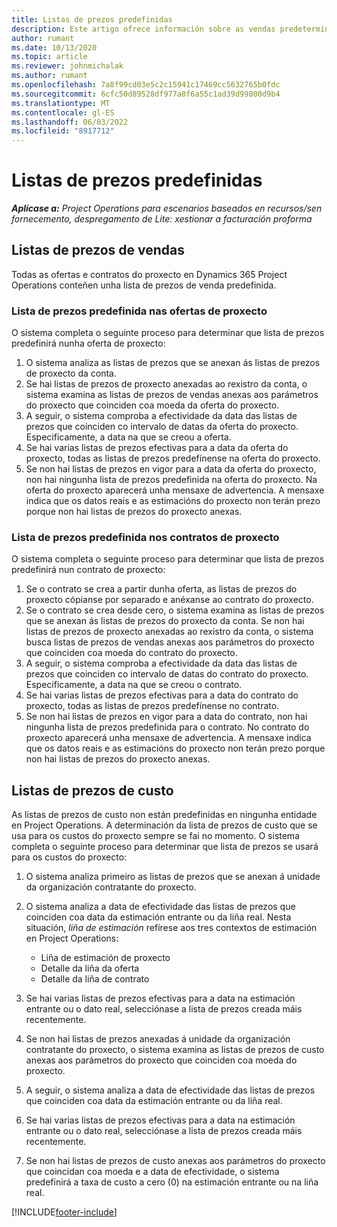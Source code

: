 ```yaml
---
title: Listas de prezos predefinidas
description: Este artigo ofrece información sobre as vendas predeterminadas e as listas de prezos de custo en Project Operations.
author: rumant
ms.date: 10/13/2020
ms.topic: article
ms.reviewer: johnmichalak
ms.author: rumant
ms.openlocfilehash: 7a8f99cd03e5c2c15941c17469cc5632765b0fdc
ms.sourcegitcommit: 6cfc50d89528df977a8f6a55c1ad39d99800d9b4
ms.translationtype: MT
ms.contentlocale: gl-ES
ms.lasthandoff: 06/03/2022
ms.locfileid: "8917712"
---
```

# <a name="default-price-lists"></a>Listas de prezos predefinidas

_**Aplícase a:** Project Operations para escenarios baseados en recursos/sen fornecemento, despregamento de Lite: xestionar a facturación proforma_

## <a name="sales-price-lists"></a>Listas de prezos de vendas

Todas as ofertas e contratos do proxecto en Dynamics 365 Project Operations conteñen unha lista de prezos de venda predefinida. 

### <a name="price-list-default-on-project-quotes"></a>Lista de prezos predefinida nas ofertas de proxecto
O sistema completa o seguinte proceso para determinar que lista de prezos predefinirá nunha oferta de proxecto:

1. O sistema analiza as listas de prezos que se anexan ás listas de prezos de proxecto da conta. 
2. Se hai listas de prezos de proxecto anexadas ao rexistro da conta, o sistema examina as listas de prezos de vendas anexas aos parámetros do proxecto que coinciden coa moeda da oferta do proxecto.
3. A seguir, o sistema comproba a efectividade da data das listas de prezos que coinciden co intervalo de datas da oferta do proxecto. Especificamente, a data na que se creou a oferta.
4. Se hai varias listas de prezos efectivas para a data da oferta do proxecto, todas as listas de prezos predefínense na oferta do proxecto.
5. Se non hai listas de prezos en vigor para a data da oferta do proxecto, non hai ningunha lista de prezos predefinida na oferta do proxecto. Na oferta do proxecto aparecerá unha mensaxe de advertencia. A mensaxe indica que os datos reais e as estimacións do proxecto non terán prezo porque non hai listas de prezos do proxecto anexas.

### <a name="price-list-default-on-project-contracts"></a>Lista de prezos predefinida nos contratos de proxecto 
O sistema completa o seguinte proceso para determinar que lista de prezos predefinirá nun contrato de proxecto:

1. Se o contrato se crea a partir dunha oferta, as listas de prezos do proxecto cópianse por separado e anéxanse ao contrato do proxecto.
2. Se o contrato se crea desde cero, o sistema examina as listas de prezos que se anexan ás listas de prezos do proxecto da conta. Se non hai listas de prezos de proxecto anexadas ao rexistro da conta, o sistema busca listas de prezos de vendas anexas aos parámetros do proxecto que coinciden coa moeda do contrato do proxecto.
4. A seguir, o sistema comproba a efectividade da data das listas de prezos que coinciden co intervalo de datas do contrato do proxecto. Especificamente, a data na que se creou o contrato.
5. Se hai varias listas de prezos efectivas para a data do contrato do proxecto, todas as listas de prezos predefínense no contrato.
6. Se non hai listas de prezos en vigor para a data do contrato, non hai ningunha lista de prezos predefinida para o contrato. No contrato do proxecto aparecerá unha mensaxe de advertencia. A mensaxe indica que os datos reais e as estimacións do proxecto non terán prezo porque non hai listas de prezos do proxecto anexas.

## <a name="cost-price-lists"></a>Listas de prezos de custo

As listas de prezos de custo non están predefinidas en ningunha entidade en Project Operations. A determinación da lista de prezos de custo que se usa para os custos do proxecto sempre se fai no momento. O sistema completa o seguinte proceso para determinar que lista de prezos se usará para os custos do proxecto:

1. O sistema analiza primeiro as listas de prezos que se anexan á unidade da organización contratante do proxecto.
2. O sistema analiza a data de efectividade das listas de prezos que coinciden coa data da estimación entrante ou da liña real. Nesta situación, *liña de estimación* refírese aos tres contextos de estimación en Project Operations:

    - Liña de estimación de proxecto
    - Detalle da liña da oferta
    - Detalle da liña de contrato
  
3. Se hai varias listas de prezos efectivas para a data na estimación entrante ou o dato real, selecciónase a lista de prezos creada máis recentemente.
4. Se non hai listas de prezos anexadas á unidade da organización contratante do proxecto, o sistema examina as listas de prezos de custo anexas aos parámetros do proxecto que coinciden coa moeda do proxecto.
5. A seguir, o sistema analiza a data de efectividade das listas de prezos que coinciden coa data da estimación entrante ou da liña real. 
6. Se hai varias listas de prezos efectivas para a data na estimación entrante ou o dato real, selecciónase a lista de prezos creada máis recentemente.
7. Se non hai listas de prezos de custo anexas aos parámetros do proxecto que coincidan coa moeda e a data de efectividade, o sistema predefinirá a taxa de custo a cero (0) na estimación entrante ou na liña real.


[!INCLUDE[footer-include](../includes/footer-banner.md)]
